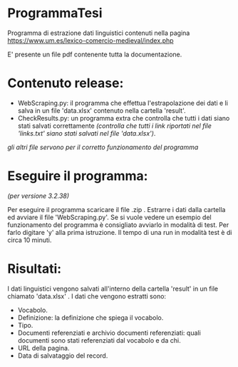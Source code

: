 # ProgrammaTesi
Programma di estrazione dati linguistici contenuti nella pagina https://www.um.es/lexico-comercio-medieval/index.php

E' presente un file pdf contenente tutta la documentazione.

# Contenuto release:
  - WebScraping.py: il programma che effettua l'estrapolazione dei dati e li salva in un file 'data.xlsx' contenuto nella cartella 'result'.
  - CheckResults.py: un programma extra che controlla che tutti i dati siano stati salvati correttamente _(controlla che tutti i link riportati nel file 'links.txt' siano stati salvati nel file 'data.xlsx')_.
  
  _gli altri file servono per il corretto funzionamento del programma_
  

# Eseguire il programma:
_(per versione 3.2.38)_

Per eseguire il programma scaricare il file .zip . Estrarre i dati dalla cartella ed avviare il file 'WebScraping.py'. Se si vuole vedere un esempio del funzionamento del programma è consigliato avviarlo in modalità di test. Per farlo digitare 'y' alla prima istruzione. Il tempo di una run in modalità test è di circa 10 minuti.


# Risultati:
I dati linguistici vengono salvati all'interno della cartella 'result' in un file chiamato 'data.xlsx' . I dati che vengono estratti sono:
  - Vocabolo.
  - Definizione: la definizione che spiega il vocabolo.
  - Tipo. 
  - Documenti referenziati e archivio documenti referenziati: quali documenti sono stati referenziati dal vocabolo e da chi. 
  - URL della pagina.
  - Data di salvataggio del record.
